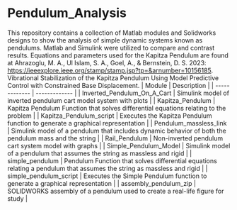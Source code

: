 # Pendulum_Analysis
This repository contains a collection of Matlab modules and Solidworks designs to show the analysis of simple dynamic systems known as pendulums. Matlab and Simulink were utilized to compare and contrast results.
Equations and parameters used for the Kapitza Pendulum are found at Ahrazoglu, M. A., Ul Islam, S. A., Goel, A., & Bernstein, D. S. 2023: https://ieeexplore.ieee.org/stamp/stamp.jsp?tp=&arnumber=10156185. Vibrational Stabilization of the Kapitza Pendulum Using Model Predictive Control with Constrained Base Displacement. 
| Module  | Description |
| ------------- | ------------- |
| Inverted_Pendulum_On_A_Cart  | Simulink model of inverted pendulum cart model system with plots  |
| Kapitza_Pendulum  | Kapitza Pendulum Function that solves differential equations relating to the problem |
| Kapitza_Pendulum_script  | Executes the Kapitza Pendulum function to generate a graphical representation  |
| Pendulum_massless_link  | Simulink model of a pendulum that includes dynamic behavior of both the pendulum mass and the string  |
| Rail_Pendulum  | Non-inverted pendulum cart system model with graphs  |
| Simple_Pendulum_Model  | Simulink model of a pendulum that assumes the string as massless and rigid |
| simple_pendulum  | Pendulum Function that solves differential equations relating a pendulum that assumes the string as massless and rigid  |
| simple_pendulum_script  | Executes the Simple Pendulum function to generate a graphical representation  |
| assembly_pendulum_zip  | SOLIDWORKS assembly of a pendulum used to create a real-life figure for study  |


